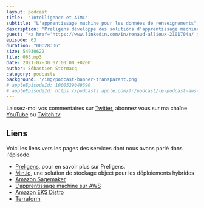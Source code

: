 ```yaml
---
layout: podcast
title:  "Intelligence et AIML"
subtitle: "L'apprentissage machine pour les données de renseignements"
description: "Preligens développe des solutions d'apprentissage machine pour identifer des données suceptibles d'intéresser des agences de renseignements, militaires ou civiles. Dans cet épisode, nous parlons de l'acquisition et le stockage de données, d'apprentissage machine et de confidentialité des données, avec un approche pragmatique quant aux aspects de souverainté et sécurité."
guest: "<a href='https://www.linkedin.com/in/renaud-allioux-2101704a/'>Renaud Allioux</a>, co-fondateur et CTO, Preligens"
episode: 63
duration: "00:28:36"
size: 54930622
file: 063.mp3
date: 2021-07-30 07:00:00 +0200
author: Sébastien Stormacq
category: podcasts
background: '/img/podcast-banner-transparent.png'
# appleEpisodeId: 1000529049390
# appleEpisodeId: https://podcasts.apple.com/fr/podcast/le-podcast-aws-en-français/id1452118442
---
```


Laissez-moi vos commentaires sur [Twitter](https://twitter.com/sebsto), abonnez vous sur ma chaîne [YouTube](https://www.youtube.com/sebsto) ou [Twitch.tv](https://www.twitch.tv/sebAWS)

## Liens

Voici les liens vers les pages des services dont nous avons parlé dans l'épisode.

- [Preligens](https://www.preligens.com/), pour en savoir plus sur Preligens.
- [Min.io](https://min.io/), une solution de stockage object pour les déploiements hybrides
- [Amazon Sagemaker](aws.amazon.com/sagemaker/)
- [L'apprentissage machine sur AWS](https://aws.amazon.com/machine-learning/)
- [Amazon EKS Distro](https://aws.amazon.com/eks/eks-distro/)
- [Terraform](https://www.terraform.io/)
